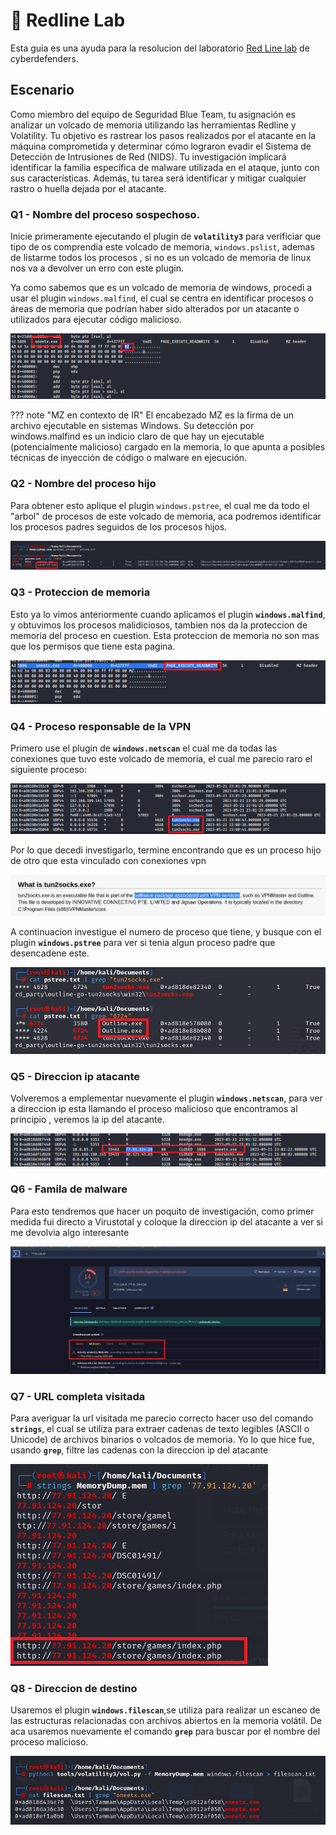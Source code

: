 # :open_file_folder: Redline Lab

Esta guia es una ayuda para la resolucion del laboratorio [Red Line lab](https://cyberdefenders.org/blueteam-ctf-challenges/redline/) de cyberdefenders.

## Escenario

Como miembro del equipo de Seguridad Blue Team, tu asignación es analizar un volcado de memoria utilizando las herramientas Redline y Volatility. Tu objetivo es rastrear los pasos realizados por el atacante en la máquina comprometida y determinar cómo lograron evadir el Sistema de Detección de Intrusiones de Red (NIDS). Tu investigación implicará identificar la familia específica de malware utilizada en el ataque, junto con sus características. Además, tu tarea será identificar y mitigar cualquier rastro o huella dejada por el atacante.

### Q1 - Nombre del proceso sospechoso.

Inicie primeramente ejecutando el plugin de **`volatility3`** para verificiar que tipo de os comprendia este volcado de memoria, `windows.pslist`, ademas de listarme todos los procesos , si no es un volcado de memoria de linux nos va a devolver un erro con este plugin.

Ya como sabemos que es un volcado de memoria de windows, procedi a usar el plugin `windows.malfind`, el cual se centra en identificar procesos o áreas de memoria que podrían haber sido alterados por un atacante o utilizados para ejecutar código malicioso.

![redline1](../../assets/Cyberdefnders/Endpoint%20Forensics/redline%20stealer/redline1.png)

??? note "MZ en contexto de IR"
    El encabezado MZ es la firma de un archivo ejecutable en sistemas Windows. Su detección por windows.malfind es un indicio claro de que hay un ejecutable (potencialmente malicioso) cargado en la memoria, lo que apunta a posibles técnicas de inyección de código o malware en ejecución.

### Q2 - Nombre del proceso hijo

Para obtener esto aplique el plugin `windows.pstree`, el cual me da todo el "arbol" de procesos de este volcado de memoria, aca podremos identificar los procesos padres seguidos de los procesos hijos.

![redline2](../../assets/Cyberdefnders/Endpoint%20Forensics/redline%20stealer/redline2.png)

### Q3 - Proteccion de memoria

Esto ya lo vimos anteriormente cuando aplicamos el plugin **`windows.malfind`**, y obtuvimos los procesos malidiciosos, tambien nos da la proteccion de memoria del proceso en cuestion. Esta proteccion de memoria no son mas que los permisos que tiene esta pagina.

![redline3](../../assets/Cyberdefnders/Endpoint%20Forensics/redline%20stealer/redline3.png)

### Q4 - Proceso responsable de la VPN

Primero use el plugin de **`windows.netscan`** el cual me da todas las conexiones que tuvo este volcado de memoria, el cual me parecio raro el siguiente proceso:

![redline4](../../assets/Cyberdefnders/Endpoint%20Forensics/redline%20stealer/redline4.png)

Por lo que decedi investigarlo, termine encontrando que es un proceso hijo de otro que esta vinculado con conexiones vpn

![redline5](../../assets/Cyberdefnders/Endpoint%20Forensics/redline%20stealer/redline5.png)

A continuacion investigue el numero de proceso que tiene, y busque con el plugin **`windows.pstree`** para ver si tenia algun proceso padre que desencadene este.

![redline6](../../assets/Cyberdefnders/Endpoint%20Forensics/redline%20stealer/redline6.png)

### Q5 - Direccion ip atacante

Volveremos a emplementar nuevamente el plugin **`windows.netscan`**, para ver a direccion ip esta llamando el proceso malicioso que encontramos al principio , veremos la ip del atacante.

![redline7](../../assets/Cyberdefnders/Endpoint%20Forensics/redline%20stealer/redline7.png)

### Q6 - Famila de malware

Para esto tendremos que hacer un poquito de investigación, como primer medida fui directo a Virustotal y coloque la direccion ip del atacante a ver si me devolvia algo interesante

![redline8](../../assets/Cyberdefnders/Endpoint%20Forensics/redline%20stealer/redline8.png)

### Q7 - URL completa visitada

Para averiguar la url visitada me parecio correcto hacer uso del comando **`strings`**, el cual se utiliza para extraer cadenas de texto legibles (ASCII o Unicode) de archivos binarios o volcados de memoria. Yo lo que hice fue, usando **`grep`**, filtre las cadenas con la direccion ip del atacante

![redline9](../../assets/Cyberdefnders/Endpoint%20Forensics/redline%20stealer/redline9.png)

### Q8 - Direccion de destino

Usaremos el plugin **`windows.filescan`**,se utiliza para realizar un escaneo de las estructuras relacionadas con archivos abiertos en la memoria volátil. De aca usaremos nuevamente el comando **`grep`** para buscar por el nombre del proceso malicioso.

![redline10](../../assets/Cyberdefnders/Endpoint%20Forensics/redline%20stealer/redline10.png)


